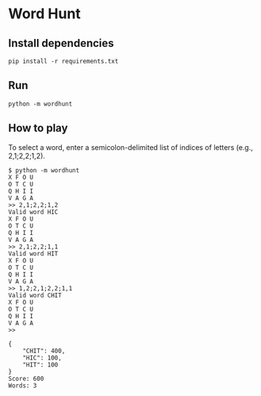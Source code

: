 # Word Hunt

## Install dependencies

`pip install -r requirements.txt`

## Run

`python -m wordhunt`

## How to play

To select a word, enter a semicolon-delimited list of indices of letters (e.g., 2,1;2,2;1,2).

```text
$ python -m wordhunt
X F O U
O T C U
Q H I I
V A G A
>> 2,1;2,2;1,2
Valid word HIC
X F O U
O T C U
Q H I I
V A G A
>> 2,1;2,2;1,1
Valid word HIT
X F O U
O T C U
Q H I I
V A G A
>> 1,2;2,1;2,2;1,1
Valid word CHIT
X F O U
O T C U
Q H I I
V A G A
>>

{
    "CHIT": 400,
    "HIC": 100,
    "HIT": 100
}
Score: 600
Words: 3
```
